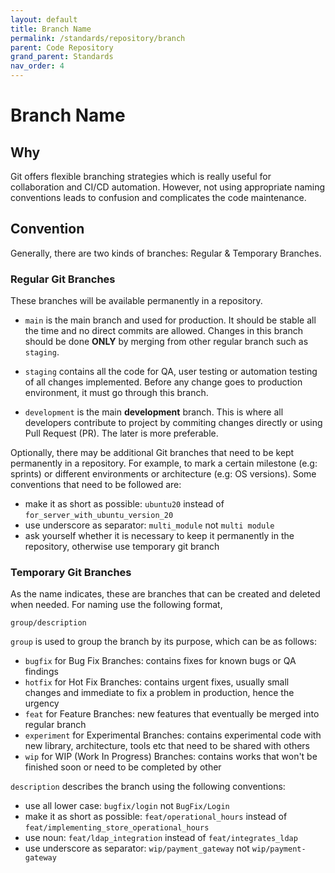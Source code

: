 ```yaml
---
layout: default
title: Branch Name
permalink: /standards/repository/branch
parent: Code Repository
grand_parent: Standards
nav_order: 4
---
```


# Branch Name

## Why

Git offers flexible branching strategies which is really useful for collaboration and CI/CD automation. However, not using appropriate naming conventions leads to confusion and complicates the code maintenance.

## Convention

Generally, there are two kinds of branches: Regular & Temporary Branches.

### Regular Git Branches

These branches will be available permanently in a repository.

- `main` is the main branch and used for production. It should be stable all the time and no direct commits are allowed. Changes in this branch should be done **ONLY** by merging from other regular branch such as `staging`.

- `staging` contains all the code for QA, user testing or automation testing of all changes implemented. Before any change goes to production environment, it must go through this branch.

- `development` is the main **development** branch. This is where all developers contribute to project by commiting changes directly or using Pull Request (PR). The later is more preferable.

Optionally, there may be additional Git branches that need to be kept permanently in a repository. For example, to mark a certain milestone (e.g: sprints) or different environments or architecture (e.g: OS versions). Some conventions that need to be followed are:

- make it as short as possible: `ubuntu20` instead of `for_server_with_ubuntu_version_20`
- use underscore as separator: `multi_module` not `multi module`
- ask yourself whether it is necessary to keep it permanently in the repository, otherwise use temporary git branch

### Temporary Git Branches

As the name indicates, these are branches that can be created and deleted when needed. For naming use the following format,

```
group/description
```

`group` is used to group the branch by its purpose, which can be as follows:

- `bugfix` for Bug Fix Branches: contains fixes for known bugs or QA findings
- `hotfix` for Hot Fix Branches: contains urgent fixes, usually small changes and immediate to fix a problem in production, hence the urgency
- `feat` for Feature Branches: new features that eventually be merged into regular branch
- `experiment` for Experimental Branches: contains experimental code with new library, architecture, tools etc that need to be shared with others
- `wip` for WIP (Work In Progress) Branches: contains works that won't be finished soon or need to be completed by other

`description` describes the branch using the following conventions:

- use all lower case: `bugfix/login` not `BugFix/Login`
- make it as short as possible: `feat/operational_hours` instead of `feat/implementing_store_operational_hours`
- use noun: `feat/ldap_integration` instead of `feat/integrates_ldap`
- use underscore as separator: `wip/payment_gateway` not `wip/payment-gateway`
